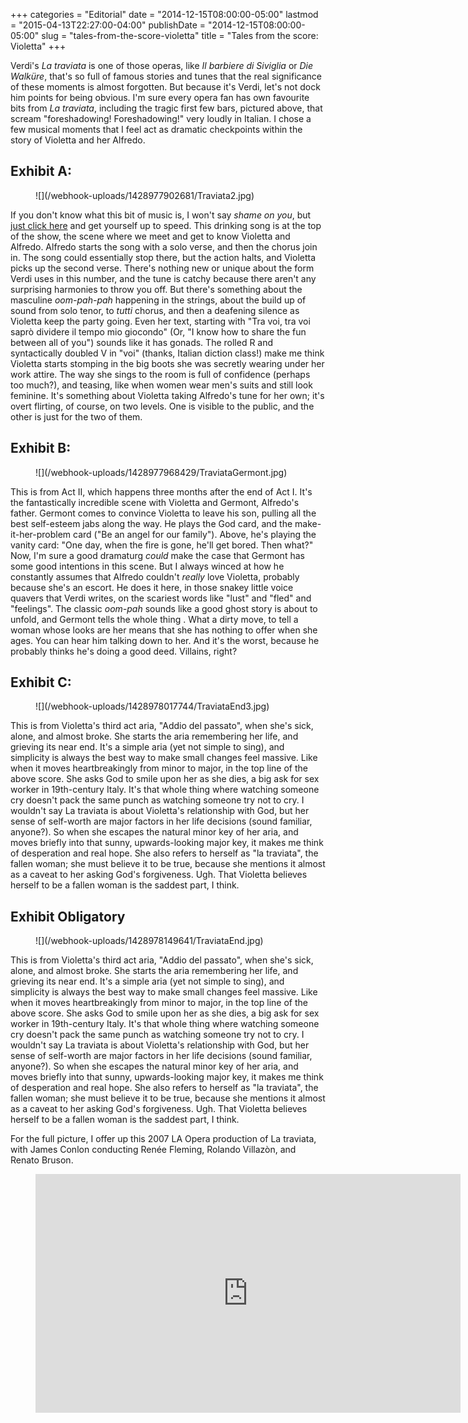 +++
categories = "Editorial"
date = "2014-12-15T08:00:00-05:00"
lastmod = "2015-04-13T22:27:00-04:00"
publishDate = "2014-12-15T08:00:00-05:00"
slug = "tales-from-the-score-violetta"
title = "Tales from the score: Violetta"
+++

Verdi's _La traviata_ is one of those operas, like _Il barbiere di Siviglia_ or _Die Walküre_, that's so full of famous stories and tunes that the real significance of these moments is almost forgotten. But because it's Verdi, let's not dock him points for being obvious. I'm sure every opera fan has own favourite bits from _La traviata_, including the tragic first few bars, pictured above, that scream "foreshadowing! Foreshadowing!" very loudly in Italian. I chose a few musical moments that I feel act as dramatic checkpoints within the story of Violetta and her Alfredo.

## Exhibit A:

<figure data-type="image">
![](/webhook-uploads/1428977902681/Traviata2.jpg)
</figure>

If you don't know what this bit of music is, I won't say _shame on you_, but[ just click here](https://www.youtube.com/watch?v=z1ohegoq_IA) and get yourself up to speed. This drinking song is at the top of the show, the scene where we meet and get to know Violetta and Alfredo. Alfredo starts the song with a solo verse, and then the chorus join in. The song could essentially stop there, but the action halts, and Violetta picks up the second verse. There's nothing new or unique about the form Verdi uses in this number, and the tune is catchy because there aren't any surprising harmonies to throw you off. But there's something about the masculine _oom-pah-pah_ happening in the strings, about the build up of sound from solo tenor, to _tutti_ chorus, and then a deafening silence as Violetta keep the party going. Even her text, starting with "Tra voi, tra voi saprò dividere il tempo mio giocondo" (Or, "I know how to share the fun between all of you") sounds like it has gonads. The rolled R and syntactically doubled V in "voi" (thanks, Italian diction class!) make me think Violetta starts stomping in the big boots she was secretly wearing under her work attire. The way she sings to the room is full of confidence (perhaps too much?), and teasing, like when women wear men's suits and still look feminine. It's something about Violetta taking Alfredo's tune for her own; it's overt flirting, of course, on two levels. One is visible to the public, and the other is just for the two of them.

## Exhibit B:

<figure data-type="image">
![](/webhook-uploads/1428977968429/TraviataGermont.jpg)
</figure>

This is from Act II, which happens three months after the end of Act I. It's the fantastically incredible scene with Violetta and Germont, Alfredo's father. Germont comes to convince Violetta to leave his son, pulling all the best self-esteem jabs along the way. He plays the God card, and the make-it-her-problem card ("Be an angel for our family"). Above, he's playing the vanity card: "One day, when the fire is gone, he'll get bored. Then what?" Now, I'm sure a good dramaturg _could_ make the case that Germont has some good intentions in this scene. But I always winced at how he constantly assumes that Alfredo couldn't _really_ love Violetta, probably because she's an escort. He does it here, in those snakey little voice quavers that Verdi writes, on the scariest words like "lust" and "fled" and "feelings". The classic _oom-pah_ sounds like a good ghost story is about to unfold, and Germont tells the whole thing . What a dirty move, to tell a woman whose looks are her means that she has nothing to offer when she ages. You can hear him talking down to her. And it's the worst, because he probably thinks he's doing a good deed. Villains, right?

## Exhibit C:

<figure data-type="image">
![](/webhook-uploads/1428978017744/TraviataEnd3.jpg)
</figure>

This is from Violetta's third act aria, "Addio del passato", when she's sick, alone, and almost broke. She starts the aria remembering her life, and grieving its near end. It's a simple aria (yet not simple to sing), and simplicity is always the best way to make small changes feel massive. Like when it moves heartbreakingly from minor to major, in the top line of the above score. She asks God to smile upon her as she dies, a big ask for sex worker in 19th-century Italy. It's that whole thing where watching someone cry doesn't pack the same punch as watching someone try not to cry. I wouldn't say La traviata is about Violetta's relationship with God, but her sense of self-worth are major factors in her life decisions (sound familiar, anyone?). So when she escapes the natural minor key of her aria, and moves briefly into that sunny, upwards-looking major key, it makes me think of desperation and real hope. She also refers to herself as "la traviata", the fallen woman; she must believe it to be true, because she mentions it almost as a caveat to her asking God's forgiveness. Ugh. That Violetta believes herself to be a fallen woman is the saddest part, I think.

## Exhibit Obligatory

<figure data-type="image">
![](/webhook-uploads/1428978149641/TraviataEnd.jpg)
</figure>

This is from Violetta's third act aria, "Addio del passato", when she's sick, alone, and almost broke. She starts the aria remembering her life, and grieving its near end. It's a simple aria (yet not simple to sing), and simplicity is always the best way to make small changes feel massive. Like when it moves heartbreakingly from minor to major, in the top line of the above score. She asks God to smile upon her as she dies, a big ask for sex worker in 19th-century Italy. It's that whole thing where watching someone cry doesn't pack the same punch as watching someone try not to cry. I wouldn't say La traviata is about Violetta's relationship with God, but her sense of self-worth are major factors in her life decisions (sound familiar, anyone?). So when she escapes the natural minor key of her aria, and moves briefly into that sunny, upwards-looking major key, it makes me think of desperation and real hope. She also refers to herself as "la traviata", the fallen woman; she must believe it to be true, because she mentions it almost as a caveat to her asking God's forgiveness. Ugh. That Violetta believes herself to be a fallen woman is the saddest part, I think.

For the full picture, I offer up this 2007 LA Opera production of La traviata, with James Conlon conducting Renée Fleming, Rolando Villazòn, and Renato Bruson.

<figure data-type="video">
<iframe width="680" height="382" src="https://www.youtube.com/embed/1-jHIfm3_oI" frameborder="0" allowfullscreen></iframe>
</figure>

